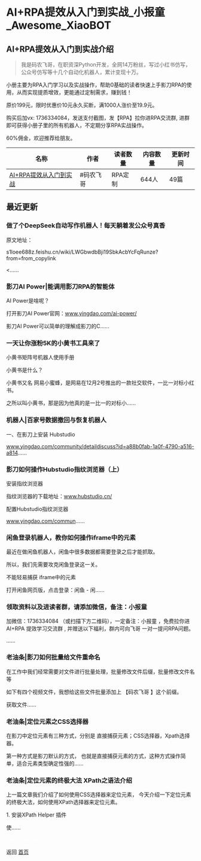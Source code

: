 # AI+RPA提效从入门到实战_小报童_Awesome_XiaoBOT

## AI+RPA提效从入门到实战介绍
> 我是码农飞哥，在职资深Python开发，全网14万粉丝，写过小红书仿写，公众号仿写等十几个自动化机器人，累计变现十万。    
    
小册主要为RPA入门学习以及实战操作，帮助0基础的读者快速上手影刀RPA的使用，从而实现提质增效，更能通过定制需求，赚到钱！    
    
原价199元，限时优惠价10元永久买断，满1000人涨价至19.9元。    
    
购买后加vx: 1736334084，发送支付截图，发【RPA】拉你进RPA交流群, 进群即可获得小册子里的所有机器人，不定期分享RPA实战操作。    
    
60%佣金，欢迎推荐给朋友。  
  


|名称|作者|读者数量|内容数量|更新时间|
|---|---|---|---|---|
|[AI+RPA提效从入门到实战](https://xiaobot.net/p/feige1024?refer=0b133df9-27dc-423b-8101-639049001c13)|#码农飞哥 | RPA定制|644人|49篇|2025-02-06|

## 最近更新
### 做了个DeepSeek自动写作机器人！每天躺着发公众号真香

原文地址：

s1loee688z.feishu.cn/wiki/LWGbwdbBji19SbkAcbYcFqRunze?from=from_copylink

<......

### 影刀AI Power|能调用影刀RPA的智能体

AI Power是啥呢？

打开影刀AI Power官网：www.yingdao.com/ai-power/

影刀AI Power可以简单的理解成影刀的C......

### 一天让你涨粉5K的小黄书工具来了

小黄书矩阵号机器人使用手册

小黄书是什么？

小黄书又名 网易小蜜蜂，是网易在12月2号推出的一款社交软件，一比一对标小红书。

之所以叫小黄书，那是因为他真的是一比一的对标小......

### 机器人|百家号数据撤回与恢复机器人

一、在影刀上安装 Hubstudio

www.yingdao.com/community/detaildiscuss?id=a88b0fab-1a0f-4790-a516-a814......

### 影刀如何操作Hubstudio指纹浏览器（上）

安装指纹浏览器

指纹浏览器的下载地址：www.hubstudio.cn/

配置Hubstudio指纹浏览器

www.yingdao.com/commun......

### 闲鱼登录机器人，教你如何操作iframe中的元素

最近在做闲鱼机器人，闲鱼中很多数据都需要登录之后才能抓取。

所以，我们先需要攻克闲鱼登录这一关。

不能轻易捕获 iframe中的元素

打开闲鱼网页版，点击登录：闲鱼 - 闲......

### 领取资料以及进读者群，请添加微信，备注：小报童

加微信：1736334084 （或扫描下方二维码），一定备注：小报童 ，免费拉你进 AI+RPA 提效学习交流群 , 并赠送以下福利，群内可向飞哥
一对一提问RPA问题。

......

### 老油条|影刀如何批量给文件重命名

在工作中我们经常需要对文件进行批量处理，批量修改文件后缀，批量修改文件名等

如下有四个视频文件，我想给这些文件批量添加上 【码农飞哥 】这个前缀。

获取文件......

### 老油条|定位元素之CSS选择器

在影刀中定位元素有三种方式，分别是 直接捕获元素；CSS选择器，Xpath选择器。

第一种方式是影刀默认的方式， 也就是直接捕获元素的方式，这种方式操作简单，适合元素类型确定性强的......

### 老油条|定位元素的终极大法 XPath之语法介绍

上一篇文章我们介绍了如何使用CSS选择器来定位元素， 今天介绍一下定位元素的终极大法，如何使用XPath选择器来定位元素。

1\. 安装XPath Helper 插件

使......


<a href="https://github.com/Reno9527/awesome-xiaobot" style="color: white; text-decoration: none;">awesome-xiaobot</a>

返回 [首页](../README.md)
